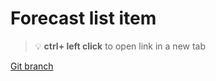 # Forecast list item 


> :bulb: **ctrl+ left click** to open link in a new tab 

[Git branch](https://github.com/codiku/react-native-meteo/tree/016-EN-forecast-list-item)